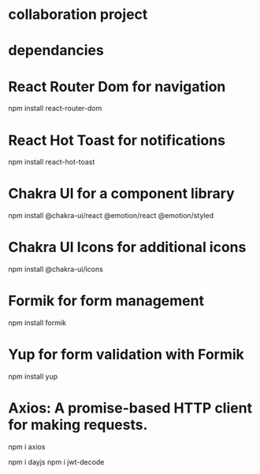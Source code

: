 # collaboration project 

# dependancies

# React Router Dom for navigation
npm install react-router-dom

# React Hot Toast for notifications
npm install react-hot-toast

# Chakra UI for a component library
npm install @chakra-ui/react @emotion/react @emotion/styled

# Chakra UI Icons for additional icons
npm install @chakra-ui/icons

# Formik for form management
npm install formik

# Yup for form validation with Formik
npm install yup

# Axios: A promise-based HTTP client for making requests.
npm i axios 

npm i dayjs
npm i jwt-decode 